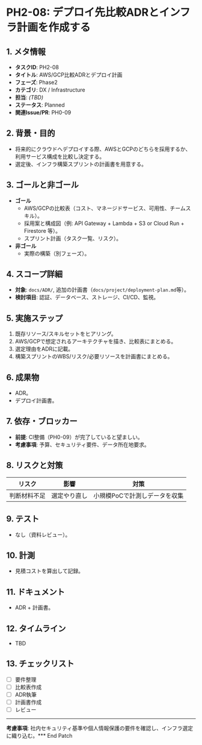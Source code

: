 # PH2-08: デプロイ先比較ADRとインフラ計画を作成する

## 1. メタ情報
- **タスクID**: PH2-08
- **タイトル**: AWS/GCP比較ADRとデプロイ計画
- **フェーズ**: Phase2
- **カテゴリ**: DX / Infrastructure
- **担当**: _(TBD)_
- **ステータス**: Planned
- **関連Issue/PR**: PH0-09

## 2. 背景・目的
- 将来的にクラウドへデプロイする際、AWSとGCPのどちらを採用するか、利用サービス構成を比較し決定する。
- 選定後、インフラ構築スプリントの計画書を用意する。

## 3. ゴールと非ゴール
- **ゴール**
  - AWS/GCPの比較表（コスト、マネージドサービス、可用性、チームスキル）。
  - 採用案と構成図（例: API Gateway + Lambda + S3 or Cloud Run + Firestore 等）。
  - スプリント計画（タスク一覧、リスク）。
- **非ゴール**
  - 実際の構築（別フェーズ）。

## 4. スコープ詳細
- **対象**: `docs/ADR/`, 追加の計画書（`docs/project/deployment-plan.md`等）。
- **検討項目**: 認証、データベース、ストレージ、CI/CD、監視。

## 5. 実施ステップ
1. 既存リソース/スキルセットをヒアリング。
2. AWS/GCPで想定されるアーキテクチャを描き、比較表にまとめる。
3. 選定理由をADRに記載。
4. 構築スプリントのWBS/リスク/必要リソースを計画書にまとめる。

## 6. 成果物
- ADR。
- デプロイ計画書。

## 7. 依存・ブロッカー
- **前提**: CI整備（PH0-09）が完了していると望ましい。
- **考慮事項**: 予算、セキュリティ要件、データ所在地要求。

## 8. リスクと対策
| リスク | 影響 | 対策 |
| --- | --- | --- |
| 判断材料不足 | 選定やり直し | 小規模PoCで計測しデータを収集 |

## 9. テスト
- なし（資料レビュー）。

## 10. 計測
- 見積コストを算出して記録。

## 11. ドキュメント
- ADR + 計画書。

## 12. タイムライン
- TBD

## 13. チェックリスト
- [ ] 要件整理
- [ ] 比較表作成
- [ ] ADR執筆
- [ ] 計画書作成
- [ ] レビュー

---
**考慮事項**: 社内セキュリティ基準や個人情報保護の要件を確認し、インフラ選定に織り込む。*** End Patch

